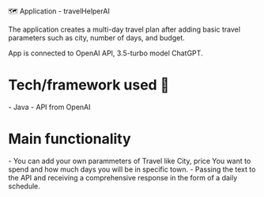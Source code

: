 🗺️ Application - travelHelperAI

The application creates a multi-day travel plan after adding basic travel parameters such as city, number of days, and budget.

App is connected to OpenAI API, 3.5-turbo model ChatGPT.

<h1>Tech/framework used 🧰</h1>
- Java
- API from OpenAI

<h1>Main functionality</h1>
- You can add your own parammeters of Travel like City, price You want to spend and how much days you will be in specific town.
- Passing the text to the API and receiving a comprehensive response in the form of a daily schedule.



